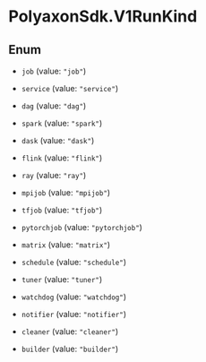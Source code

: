 # PolyaxonSdk.V1RunKind

## Enum


* `job` (value: `"job"`)

* `service` (value: `"service"`)

* `dag` (value: `"dag"`)

* `spark` (value: `"spark"`)

* `dask` (value: `"dask"`)

* `flink` (value: `"flink"`)

* `ray` (value: `"ray"`)

* `mpijob` (value: `"mpijob"`)

* `tfjob` (value: `"tfjob"`)

* `pytorchjob` (value: `"pytorchjob"`)

* `matrix` (value: `"matrix"`)

* `schedule` (value: `"schedule"`)

* `tuner` (value: `"tuner"`)

* `watchdog` (value: `"watchdog"`)

* `notifier` (value: `"notifier"`)

* `cleaner` (value: `"cleaner"`)

* `builder` (value: `"builder"`)



